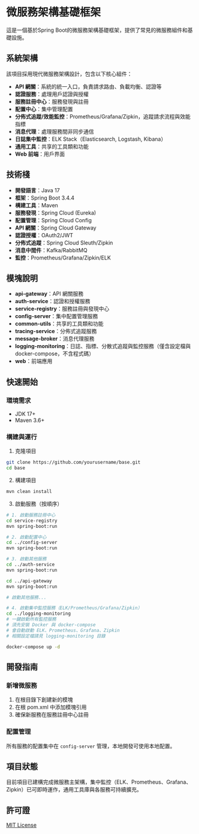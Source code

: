 # 微服務架構基礎框架

這是一個基於Spring Boot的微服務架構基礎框架，提供了常見的微服務組件和基礎設施。

## 系統架構

該項目採用現代微服務架構設計，包含以下核心組件：

- **API 網關**：系統的統一入口，負責請求路由、負載均衡、認證等
- **認證服務**：處理用戶認證與授權
- **服務註冊中心**：服務發現與註冊
- **配置中心**：集中管理配置
- **分佈式追蹤/效能監控**：Prometheus/Grafana/Zipkin，追蹤請求流程與效能指標
- **消息代理**：處理服務間非同步通信
- **日誌集中監控**：ELK Stack（Elasticsearch, Logstash, Kibana）
- **通用工具**：共享的工具類和功能
- **Web 前端**：用戶界面

## 技術棧

- **開發語言**：Java 17
- **框架**：Spring Boot 3.4.4
- **構建工具**：Maven
- **服務發現**：Spring Cloud (Eureka)
- **配置管理**：Spring Cloud Config
- **API 網關**：Spring Cloud Gateway
- **認證授權**：OAuth2/JWT
- **分佈式追蹤**：Spring Cloud Sleuth/Zipkin
- **消息中間件**：Kafka/RabbitMQ
- **監控**：Prometheus/Grafana/Zipkin/ELK

## 模塊說明

- **api-gateway**：API 網關服務
- **auth-service**：認證和授權服務
- **service-registry**：服務註冊與發現中心
- **config-server**：集中配置管理服務
- **common-utils**：共享的工具類和功能
- **tracing-service**：分佈式追蹤服務
- **message-broker**：消息代理服務
- **logging-monitoring**：日誌、指標、分散式追蹤與監控服務（僅含設定檔與 docker-compose，不含程式碼）
- **web**：前端應用

## 快速開始

### 環境需求

- JDK 17+
- Maven 3.6+

### 構建與運行

1. 克隆項目
```bash
git clone https://github.com/yourusername/base.git
cd base
```

2. 構建項目
```bash
mvn clean install
```

3. 啟動服務（按順序）
```bash
# 1. 啟動服務註冊中心
cd service-registry
mvn spring-boot:run

# 2. 啟動配置中心
cd ../config-server
mvn spring-boot:run

# 3. 啟動其他服務
cd ../auth-service
mvn spring-boot:run

cd ../api-gateway
mvn spring-boot:run

# 啟動其他服務...

# 4. 啟動集中監控服務（ELK/Prometheus/Grafana/Zipkin）
cd ../logging-monitoring
# 一鍵啟動所有監控服務
# 須先安裝 Docker 與 docker-compose
# 會自動啟動 ELK、Prometheus、Grafana、Zipkin
# 相關設定檔請見 logging-monitoring 目錄

docker-compose up -d
```

## 開發指南

### 新增微服務

1. 在根目錄下創建新的模塊
2. 在根 pom.xml 中添加模塊引用
3. 確保新服務在服務註冊中心註冊

### 配置管理

所有服務的配置集中在 `config-server` 管理，本地開發可使用本地配置。

## 項目狀態

目前項目已建構完成微服務主架構，集中監控（ELK、Prometheus、Grafana、Zipkin）已可即時運作，通用工具庫與各服務可持續擴充。

## 許可證

[MIT License](LICENSE) 